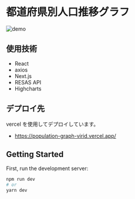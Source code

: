 # 都道府県別人口推移グラフ

![demo](https://user-images.githubusercontent.com/62008782/118639148-8d088500-b812-11eb-9c52-8e44fc203924.gif)

## 使用技術

- React
- axios
- Next.js
- RESAS API
- Highcharts

## デプロイ先

vercel を使用してデプロイしています。

- https://population-graph-virid.vercel.app/

## Getting Started

First, run the development server:

```bash
npm run dev
# or
yarn dev
```
